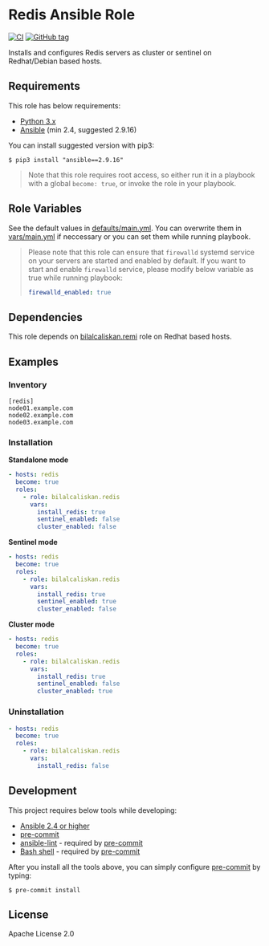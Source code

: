 # Redis Ansible Role
[![CI](https://github.com/bilalcaliskan/redis-ansible-role/workflows/CI/badge.svg?event=push)](https://github.com/bilalcaliskan/redis-ansible-role/actions?query=workflow%3ACI)
[![GitHub tag](https://img.shields.io/github/tag/bilalcaliskan/redis-ansible-role.svg)](https://GitHub.com/bilalcaliskan/redis-ansible-role/tags/)

Installs and configures Redis servers as cluster or sentinel on Redhat/Debian based hosts.

## Requirements
This role has below requirements:
- [Python 3.x](https://www.python.org/downloads/)
- [Ansible](https://docs.ansible.com/) (min 2.4, suggested 2.9.16)

You can install suggested version with pip3:
```
$ pip3 install "ansible==2.9.16"
```

> Note that this role requires root access, so either run it in a playbook with a global `become: true`, or invoke the role in your playbook.

## Role Variables
See the default values in [defaults/main.yml](defaults/main.yml). You can overwrite them in [vars/main.yml](vars/main.yml) if neccessary or you can set them while running playbook.

> Please note that this role can ensure that `firewalld` systemd service on your servers are started and enabled by default. If you want to start and enable `firewalld` service, please modify below variable as true while running playbook:
> ```yaml
> firewalld_enabled: true
> ```


## Dependencies
This role depends on [bilalcaliskan.remi](https://galaxy.ansible.com/bilalcaliskan/remi) role on Redhat based hosts.

## Examples

### Inventory
```
[redis]
node01.example.com
node02.example.com
node03.example.com
```

### Installation
**Standalone mode**
```yaml
- hosts: redis
  become: true
  roles:
    - role: bilalcaliskan.redis
      vars:
        install_redis: true
        sentinel_enabled: false
        cluster_enabled: false
```

**Sentinel mode**
```yaml
- hosts: redis
  become: true
  roles:
    - role: bilalcaliskan.redis
      vars:
        install_redis: true
        sentinel_enabled: true
        cluster_enabled: false
```

**Cluster mode**
```yaml
- hosts: redis
  become: true
  roles:
    - role: bilalcaliskan.redis
      vars:
        install_redis: true
        sentinel_enabled: false
        cluster_enabled: true
```

### Uninstallation
```yaml
- hosts: redis
  become: true
  roles:
    - role: bilalcaliskan.redis
      vars:
        install_redis: false
```

## Development
This project requires below tools while developing:
- [Ansible 2.4 or higher](https://docs.ansible.com/ansible/latest/installation_guide/intro_installation.html)
- [pre-commit](https://pre-commit.com/)
- [ansible-lint](https://ansible-lint.readthedocs.io/en/latest/installing.html#using-pip-or-pipx) - required by [pre-commit](https://pre-commit.com/)
- [Bash shell](https://www.gnu.org/software/bash/) - required by [pre-commit](https://pre-commit.com/)

After you install all the tools above, you can simply configure [pre-commit](https://pre-commit.com/) by typing:
```shell
$ pre-commit install
```
## License
Apache License 2.0
